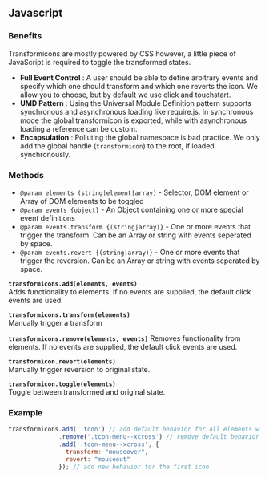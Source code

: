 ## Javascript

### Benefits
Transformicons are mostly powered by CSS however, a little piece of JavaScript is required to toggle the transformed states.

- **Full Event Control** : A user should be able to define arbitrary events and specify which one should transform and which one reverts the icon. We allow you to choose, but by default we use click and touchstart.
- **UMD Pattern** : Using the Universal Module Definition pattern supports synchronous and asynchronous loading like require.js. In synchronous mode the global transformicon is exported, while with asynchronous loading a reference can be custom.
- **Encapsulation** : Polluting the global namespace is bad practice. We only add the global handle (``transformicon``) to the root, if loaded synchronously.

### Methods

- ``@param elements (string|element|array)`` - Selector, DOM element or Array of DOM elements to be toggled
- ``@param events {object}`` - An Object containing one or more special event definitions
- ``@param events.transform {(string|array)}`` - One or more events that trigger the transform. Can be an Array or string with events seperated by space.
- ``@param events.revert {(string|array)}`` - One or more events that trigger the reversion. Can be an Array or string with events seperated by space.

**``transformicons.add(elements, events)``**	
Adds functionality to elements. If no events are supplied, the default click events are used.

**``transformicons.transform(elements)``**	
Manually trigger a transform

**``transformicons.remove(elements, events)``**	
Removes functionality from elements. If no events are supplied, the default click events are used.

**``transformicon.revert(elements)``**	
Manually trigger reversion to original state.

**``transformicon.toggle(elements)``**	
Toggle between transformed and original state.

### Example

```javascript
transformicons.add('.tcon') // add default behavior for all elements with the class .tcon
              .remove('.tcon-menu--xcross') // remove default behavior for the first icon
              .add('.tcon-menu--xcross', {
              	transform: "mouseover",
              	revert: "mouseout"
              }); // add new behavior for the first icon
```



